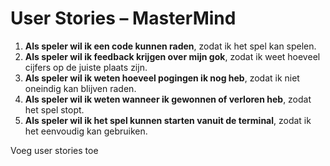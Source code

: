 # User Stories – MasterMind

1. **Als speler wil ik een code kunnen raden**, zodat ik het spel kan spelen.
2. **Als speler wil ik feedback krijgen over mijn gok**, zodat ik weet hoeveel cijfers op de juiste plaats zijn.
3. **Als speler wil ik weten hoeveel pogingen ik nog heb**, zodat ik niet oneindig kan blijven raden.
4. **Als speler wil ik weten wanneer ik gewonnen of verloren heb**, zodat het spel stopt.
5. **Als speler wil ik het spel kunnen starten vanuit de terminal**, zodat ik het eenvoudig kan gebruiken.





















Voeg user stories toe
